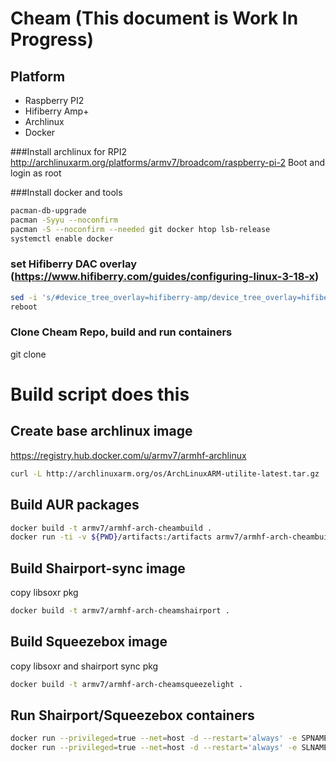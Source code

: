 # Cheam (This document is Work In Progress)

## Platform

* Raspberry PI2 
* Hifiberry Amp+
* Archlinux
* Docker

###Install archlinux for RPI2
http://archlinuxarm.org/platforms/armv7/broadcom/raspberry-pi-2
Boot and login as root

###Install docker and tools

```bash
pacman-db-upgrade 
pacman -Syyu --noconfirm 
pacman -S --noconfirm --needed git docker htop lsb-release
systemctl enable docker
```

### set Hifiberry DAC overlay (https://www.hifiberry.com/guides/configuring-linux-3-18-x)

```bash
sed -i 's/#device_tree_overlay=hifiberry-amp/device_tree_overlay=hifiberry-amp/' config.txt
reboot
```

### Clone Cheam Repo, build and run containers

git clone


# Build script does this

## Create base archlinux image 

https://registry.hub.docker.com/u/armv7/armhf-archlinux

```bash
curl -L http://archlinuxarm.org/os/ArchLinuxARM-utilite-latest.tar.gz | gunzip | docker import - armv7/armhf-archlinux-cheambase:latest
```

## Build AUR packages

```bash
docker build -t armv7/armhf-arch-cheambuild .
docker run -ti -v ${PWD}/artifacts:/artifacts armv7/armhf-arch-cheambuild
```

## Build Shairport-sync image
copy libsoxr pkg

```bash
docker build -t armv7/armhf-arch-cheamshairport .
```

## Build Squeezebox image
copy libsoxr and shairport sync pkg

```bash
docker build -t armv7/armhf-arch-cheamsqueezelight .
```

## Run Shairport/Squeezebox containers

```bash
docker run --privileged=true --net=host -d --restart='always' -e SPNAME=RPI2ARCH armv7/armhf-arch-cheamshairport
docker run --privileged=true --net=host -d --restart='always' -e SLNAME=RPI2ARCH armv7/armhf-arch-cheamsqueezelight
```



